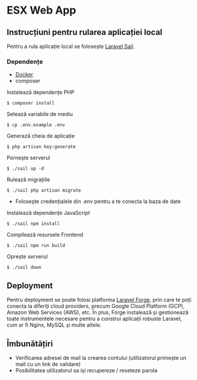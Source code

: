 # ESX Web App


## Instrucțiuni pentru rularea aplicației local

Pentru a rula aplicație local se folosește [Laravel Sail](https://laravel.com/docs/12.x/sail).

### Dependențe

- [Docker](https://docs.docker.com/engine/install/)
- composer



Instalează dependențe PHP

    $ composer install

Setează variabile de mediu

    $ cp .env.example .env

Generază cheia de aplicație

    $ php artisan key:generate

Pornește serverul

    $ ./sail up -d


Rulează migrațiile

    $ ./sail php artisan migrate

- Folosește credențialele din .env pentru a te conecta la baza de date

Instalează dependențe JavaScript

    $ ./sail npm install

Compilează resursele Frontend

    $ ./sail npm run build

Oprește serverul

    $ ./sail down


## Deployment

Pentru deployment se poate folosi platforma [Laravel Forge](https://forge.laravel.com/), prin care te poți conecta la diferiți cloud providers, precum Google Cloud Platform (GCP), Amazon Web Services (AWS), etc. În plus, Forge instalează și gestionează toate instrumentele necesare pentru a construi aplicații robuste Laravel, cum ar fi Nginx, MySQL și multe altele.

## Îmbunătățiri

- Verificarea adresei de mail la crearea contului (utilizatorul primește un mail cu un link de validare)
- Posibilitatea utilizatorul sa iși recupereze / reseteze parola
